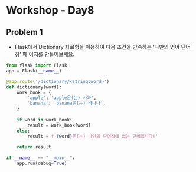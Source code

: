 

# Workshop - Day8

## Problem 1

- Flask에서 Dictionary 자료형을 이용하여 다음 조건을 만족하는 ‘나만의 영어 단어장’ 페
  이지를 만들어보세요.
```python
from flask import Flask
app = Flask(__name__)

@app.route('/dictionary/<string:word>')
def dictionary(word):
    work_book = {
        'apple': 'apple은(는) 사과',
        'banana': 'banana은(는) 바나나',
    }
    
    if word in work_book:
        result = work_book[word]
    else:
        result = f'{word}은(는) 나만의 단어장에 없는 단어입니다!'
        
    return result

if __name__ == "__main__":
    app.run(debug=True)
```



